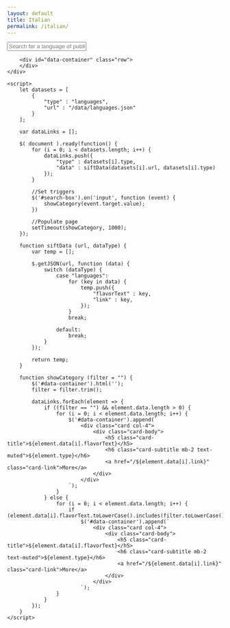 ```yaml
---
layout: default
title: Italian
permalink: /italian/
---
```


<html>

<body>
	<div class="container">
		<div class="input-group mb-3">
			<input id="search-box" type="text" class="form-control" placeholder="Search for a language of publication">
		</div>

		<div id="data-container" class="row">
		</div>
	</div>

	<script>
		let datasets = [
			{
				"type" : "languages",
				"url" : "/data/languages.json"
			}
		];

		var dataLinks = [];

		$( document ).ready(function() {
			for (i = 0; i < datasets.length; i++) {
				dataLinks.push({
					"type" : datasets[i].type,
					"data" : siftData(datasets[i].url, datasets[i].type)
				});
			}

			//Set triggers
			$('#search-box').on('input', function (event) {
				showCategory(event.target.value);
			})

			//Populate page
			setTimeout(showCategory, 1000);
		});

		function siftData (url, dataType) {
			var temp = [];

			$.getJSON(url, function (data) {
				switch (dataType) {
					case "languages":
						for (key in data) {
							temp.push({
								"flavorText" : key,
								"link" : key,
							});
						}
						break;

					default:
						break;
				}
			});

			return temp;
		}

		function showCategory (filter = "") {
			$('#data-container').html('');
			filter = filter.trim();

			dataLinks.forEach(element => {
				if ((filter == "") && element.data.length > 0) {
					for (i = 0; i < element.data.length; i++) {
						$('#data-container').append(`
							<div class="card col-4">
								<div class="card-body">
									<h5 class="card-title">${element.data[i].flavorText}</h5>
									<h6 class="card-subtitle mb-2 text-muted">${element.type}</h6>
									<a href="/${element.data[i].link}" class="card-link">More</a>
								</div>
							</div>
						`);
					}
				} else {
					for (i = 0; i < element.data.length; i++) {
						if (element.data[i].flavorText.toLowerCase().includes(filter.toLowerCase()))
							$('#data-container').append(`
								<div class="card col-4">
									<div class="card-body">
										<h5 class="card-title">${element.data[i].flavorText}</h5>
										<h6 class="card-subtitle mb-2 text-muted">${element.type}</h6>
										<a href="/${element.data[i].link}" class="card-link">More</a>
									</div>
								</div>
							`);
					}
				}
			});
		}
	</script>
</body>
</html>
